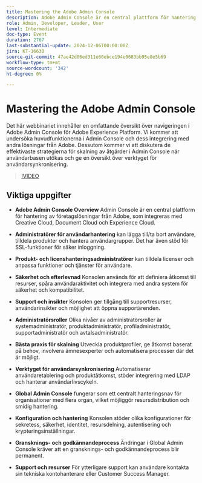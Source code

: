 ```yaml
---
title: Mastering the Adobe Admin Console
description: Adobe Admin Console är en central plattform för hantering av Adobe Enterprise Solutions, med funktioner för användar- och licenshantering, säkerhet och regelefterlevnad, supportresurser, administratörsroller, bästa praxis för skalning och integrering med olika system för smidigare drift.
role: Admin, Developer, Leader, User
level: Intermediate
doc-type: Event
duration: 2767
last-substantial-update: 2024-12-06T00:00:00Z
jira: KT-16630
source-git-commit: 47ae42d06ed311e60ebce194e0683bb95e8e5b69
workflow-type: tm+mt
source-wordcount: '342'
ht-degree: 0%

---
```



# Mastering the Adobe Admin Console

Det här webbinariet innehåller en omfattande översikt över navigeringen i Adobe Admin Console för Adobe Experience Platform. Vi kommer att undersöka huvudfunktionerna i Admin Console och dess integrering med andra lösningar från Adobe. Dessutom kommer vi att diskutera de effektivaste strategierna för skalning av åtgärder i Admin Console när användarbasen utökas och ge en översikt över verktyget för användarsynkronisering.

>[!VIDEO](https://video.tv.adobe.com/v/3440937/?learn=on&enablevpops)

## Viktiga uppgifter

* **Adobe Admin Console Overview** Admin Console är en central plattform för hantering av företagslösningar från Adobe, som integreras med Creative Cloud, Document Cloud och Experience Cloud.

* **Administratörer för användarhantering** kan lägga till/ta bort användare, tilldela produkter och hantera användargrupper. Det har även stöd för SSL-funktioner för säker inloggning.

* **Produkt- och licenshanteringsadministratörer** kan tilldela licenser och anpassa funktioner och tjänster för användare.

* **Säkerhet och efterlevnad** Konsolen används för att definiera åtkomst till resurser, spåra användaraktivitet och integrera med andra system för säkerhet och kompatibilitet.

* **Support och insikter** Konsolen ger tillgång till supportresurser, användarinsikter och möjlighet att öppna supportärenden.

* **Administratörsroller** Olika nivåer av administratörsroller är systemadministratör, produktadministratör, profiladministratör, supportadministratör och avtalsadministratör.

* **Bästa praxis för skalning** Utveckla produktprofiler, ge åtkomst baserat på behov, involvera ämnesexperter och automatisera processer där det är möjligt.

* **Verktyget för användarsynkronisering** Automatiserar användaretablering och produktåtkomst, stöder integrering med LDAP och hanterar användarlivscykeln.

* **Global Admin Console** fungerar som ett centralt hanteringsnav för organisationer med flera organ, vilket möjliggör resursdistribution och smidig hantering.

* **Konfiguration och hantering** Konsolen stöder olika konfigurationer för sekretess, säkerhet, identitet, resursdelning, autentisering och krypteringsinställningar.

* **Gransknings- och godkännandeprocess** Ändringar i Global Admin Console kräver att en gransknings- och godkännandeprocess blir permanent.

* **Support och resurser** För ytterligare support kan användare kontakta sin tekniska kontohanterare eller Customer Success Manager.

